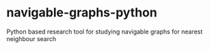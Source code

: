 # navigable-graphs-python
Python based research tool for studying navigable graphs for nearest neighbour search
